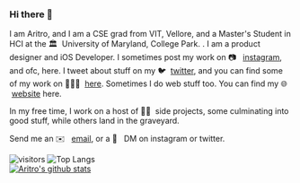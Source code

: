 ### Hi there 👋

I am Aritro, and I am a CSE grad from VIT, Vellore, and a Master's Student in HCI at the 🏛&nbsp; University of Maryland, College Park. . I am a product designer and iOS Developer. I sometimes post my work on 📷 &nbsp; [instagram](https://www.instagram.com/not.a.coder), and ofc, here. I tweet about stuff on my 🐦 &nbsp;[twitter](https://twitter.com/aritrotwt), and you can find some of my work on 👨🏻‍💻 &nbsp;[here](https://aritro.work). Sometimes I do web stuff too. You can find my 🌐 &nbsp;[website](https://aritro.xyz) here.

In my free time, I work on a host of 🤞🏻&nbsp; side projects, some culminating into good stuff, while others land in the graveyard.

Send me an ✉️ &nbsp; [email](mailto:aritro.paul61@gmail.com), or a 💬 &nbsp; DM on instagram or twitter.


![visitors](https://visitor-badge.laobi.icu/badge?page_id=aritropaul)
![Top Langs](https://github-readme-stats.vercel.app/api/top-langs/?username=aritropaul&hide=html&bg_color=161b22&text_color=ffffff)<br>
[![Aritro's github stats](https://github-readme-stats.vercel.app/api?username=aritropaul&bg_color=161b22&text_color=ffffff)](https://github.com/anuraghazra/github-readme-stats)
